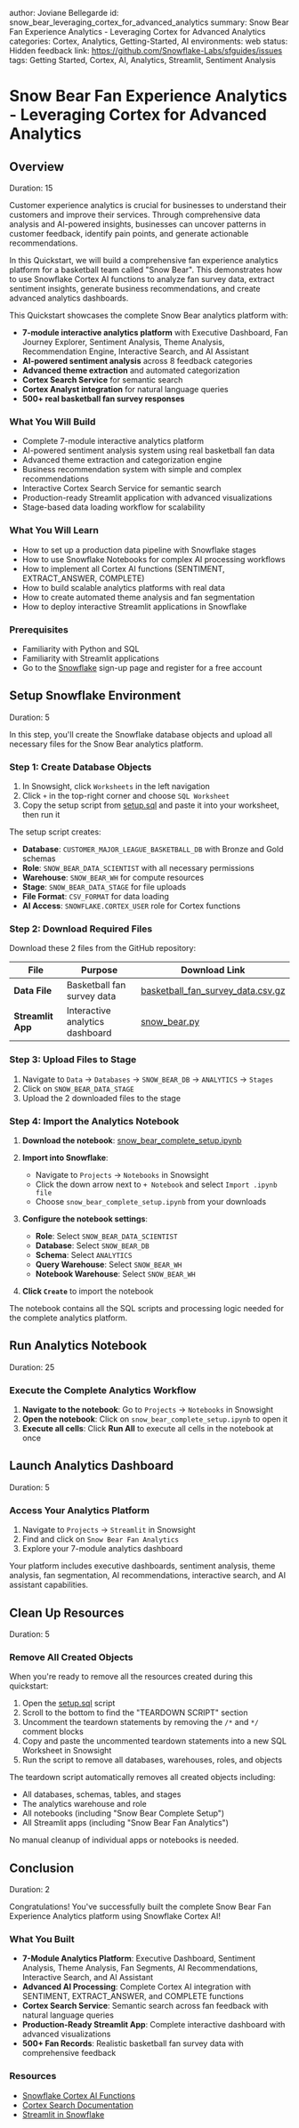 author: Joviane Bellegarde
id: snow_bear_leveraging_cortex_for_advanced_analytics
summary: Snow Bear Fan Experience Analytics - Leveraging Cortex for Advanced Analytics
categories: Cortex, Analytics, Getting-Started, AI
environments: web
status: Hidden
feedback link: <https://github.com/Snowflake-Labs/sfguides/issues>
tags: Getting Started, Cortex, AI, Analytics, Streamlit, Sentiment Analysis

# Snow Bear Fan Experience Analytics - Leveraging Cortex for Advanced Analytics
<!-- ------------------------ -->

## Overview
Duration: 15

Customer experience analytics is crucial for businesses to understand their customers and improve their services. Through comprehensive data analysis and AI-powered insights, businesses can uncover patterns in customer feedback, identify pain points, and generate actionable recommendations.

In this Quickstart, we will build a comprehensive fan experience analytics platform for a basketball team called "Snow Bear". This demonstrates how to use Snowflake Cortex AI functions to analyze fan survey data, extract sentiment insights, generate business recommendations, and create advanced analytics dashboards.

This Quickstart showcases the complete Snow Bear analytics platform with:
- **7-module interactive analytics platform** with Executive Dashboard, Fan Journey Explorer, Sentiment Analysis, Theme Analysis, Recommendation Engine, Interactive Search, and AI Assistant
- **AI-powered sentiment analysis** across 8 feedback categories
- **Advanced theme extraction** and automated categorization
- **Cortex Search Service** for semantic search
- **Cortex Analyst integration** for natural language queries
- **500+ real basketball fan survey responses**

### What You Will Build
- Complete 7-module interactive analytics platform
- AI-powered sentiment analysis system using real basketball fan data
- Advanced theme extraction and categorization engine
- Business recommendation system with simple and complex recommendations
- Interactive Cortex Search Service for semantic search
- Production-ready Streamlit application with advanced visualizations
- Stage-based data loading workflow for scalability

### What You Will Learn
- How to set up a production data pipeline with Snowflake stages
- How to use Snowflake Notebooks for complex AI processing workflows
- How to implement all Cortex AI functions (SENTIMENT, EXTRACT_ANSWER, COMPLETE)
- How to build scalable analytics platforms with real data
- How to create automated theme analysis and fan segmentation
- How to deploy interactive Streamlit applications in Snowflake

### Prerequisites
- Familiarity with Python and SQL
- Familiarity with Streamlit applications
- Go to the [Snowflake](https://signup.snowflake.com/?utm_cta=quickstarts_) sign-up page and register for a free account

<!-- ------------------------ -->
## Setup Snowflake Environment  
Duration: 5

In this step, you'll create the Snowflake database objects and upload all necessary files for the Snow Bear analytics platform.

### Step 1: Create Database Objects

1. In Snowsight, click `Worksheets` in the left navigation
2. Click `+` in the top-right corner and choose `SQL Worksheet`
3. Copy the setup script from [setup.sql](https://github.com/Snowflake-Labs/sfguide-snow-bear-fan-experience-analytics-leveraging-cortex/blob/main/scripts/setup.sql) and paste it into your worksheet, then run it

The setup script creates:
- **Database**: `CUSTOMER_MAJOR_LEAGUE_BASKETBALL_DB` with Bronze and Gold schemas
- **Role**: `SNOW_BEAR_DATA_SCIENTIST` with all necessary permissions  
- **Warehouse**: `SNOW_BEAR_WH` for compute resources
- **Stage**: `SNOW_BEAR_DATA_STAGE` for file uploads
- **File Format**: `CSV_FORMAT` for data loading
- **AI Access**: `SNOWFLAKE.CORTEX_USER` role for Cortex functions

### Step 2: Download Required Files

Download these 2 files from the GitHub repository:

| File | Purpose | Download Link |
|------|---------|---------------|
| **Data File** | Basketball fan survey data | [basketball_fan_survey_data.csv.gz](https://github.com/Snowflake-Labs/sfguide-snow-bear-fan-experience-analytics-leveraging-cortex/blob/main/scripts/basketball_fan_survey_data.csv.gz) |
| **Streamlit App** | Interactive analytics dashboard | [snow_bear.py](https://github.com/Snowflake-Labs/sfguide-snow-bear-fan-experience-analytics-leveraging-cortex/blob/main/scripts/snow_bear.py) |

### Step 3: Upload Files to Stage

1. Navigate to `Data` → `Databases` → `SNOW_BEAR_DB` → `ANALYTICS` → `Stages`
2. Click on `SNOW_BEAR_DATA_STAGE`
3. Upload the 2 downloaded files to the stage

### Step 4: Import the Analytics Notebook

1. **Download the notebook**: [snow_bear_complete_setup.ipynb](https://github.com/Snowflake-Labs/sfguide-snow-bear-fan-experience-analytics-leveraging-cortex/blob/main/notebooks/snow_bear_complete_setup.ipynb)

2. **Import into Snowflake**:
   - Navigate to `Projects` → `Notebooks` in Snowsight
   - Click the down arrow next to `+ Notebook` and select `Import .ipynb file`
   - Choose `snow_bear_complete_setup.ipynb` from your downloads

3. **Configure the notebook settings**:
   - **Role**: Select `SNOW_BEAR_DATA_SCIENTIST`
   - **Database**: Select `SNOW_BEAR_DB`
   - **Schema**: Select `ANALYTICS`  
   - **Query Warehouse**: Select `SNOW_BEAR_WH`
   - **Notebook Warehouse**: Select `SNOW_BEAR_WH`

4. **Click `Create`** to import the notebook

The notebook contains all the SQL scripts and processing logic needed for the complete analytics platform.


<!-- ------------------------ -->
## Run Analytics Notebook
Duration: 25

### Execute the Complete Analytics Workflow

1. **Navigate to the notebook**: Go to `Projects` → `Notebooks` in Snowsight
2. **Open the notebook**: Click on `snow_bear_complete_setup.ipynb` to open it
3. **Execute all cells**: Click **Run All** to execute all cells in the notebook at once
<!-- ------------------------ -->
## Launch Analytics Dashboard
Duration: 5

### Access Your Analytics Platform

1. Navigate to `Projects` → `Streamlit` in Snowsight
2. Find and click on `Snow Bear Fan Analytics`
3. Explore your 7-module analytics dashboard

Your platform includes executive dashboards, sentiment analysis, theme analysis, fan segmentation, AI recommendations, interactive search, and AI assistant capabilities.

<!-- ------------------------ -->
## Clean Up Resources
Duration: 5

### Remove All Created Objects

When you're ready to remove all the resources created during this quickstart:

1. Open the [setup.sql](https://github.com/Snowflake-Labs/sfguide-snow-bear-fan-experience-analytics-leveraging-cortex/blob/main/scripts/setup.sql) script
2. Scroll to the bottom to find the "TEARDOWN SCRIPT" section
3. Uncomment the teardown statements by removing the `/*` and `*/` comment blocks
4. Copy and paste the uncommented teardown statements into a new SQL Worksheet in Snowsight
5. Run the script to remove all databases, warehouses, roles, and objects

The teardown script automatically removes all created objects including:
- All databases, schemas, tables, and stages
- The analytics warehouse and role
- All notebooks (including "Snow Bear Complete Setup")
- All Streamlit apps (including "Snow Bear Fan Analytics")

No manual cleanup of individual apps or notebooks is needed.

<!-- ------------------------ -->
## Conclusion
Duration: 2

Congratulations! You've successfully built the complete Snow Bear Fan Experience Analytics platform using Snowflake Cortex AI!

### What You Built
- **7-Module Analytics Platform**: Executive Dashboard, Sentiment Analysis, Theme Analysis, Fan Segments, AI Recommendations, Interactive Search, and AI Assistant
- **Advanced AI Processing**: Complete Cortex AI integration with SENTIMENT, EXTRACT_ANSWER, and COMPLETE functions
- **Cortex Search Service**: Semantic search across fan feedback with natural language queries
- **Production-Ready Streamlit App**: Complete interactive dashboard with advanced visualizations
- **500+ Fan Records**: Realistic basketball fan survey data with comprehensive feedback

### Resources
- [Snowflake Cortex AI Functions](https://docs.snowflake.com/user-guide/snowflake-cortex/llm-functions)
- [Cortex Search Documentation](https://docs.snowflake.com/user-guide/snowflake-cortex/cortex-search)
- [Streamlit in Snowflake](https://docs.snowflake.com/developer-guide/streamlit/about-streamlit)